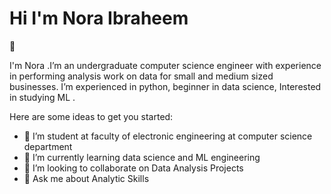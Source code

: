 <h1 aligh="center">Hi I'm Nora Ibraheem</h1> 👋
<p>I'm Nora .I’m an undergraduate computer science engineer with experience in performing analysis work on data for small and medium sized businesses. I’m experienced in python, beginner in data science, Interested in studying ML .</p>

Here are some ideas to get you started:

- 🔭 I’m student at faculty of electronic engineering at computer science department
- 🌱 I’m currently learning data science and ML engineering
- 👯 I’m looking to collaborate on Data Analysis Projects
- 💬 Ask me about Analytic Skills


